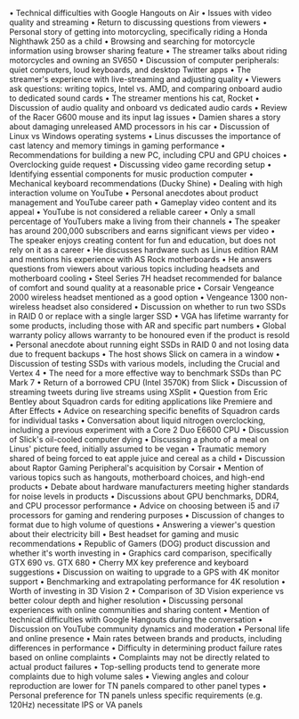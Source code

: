 • Technical difficulties with Google Hangouts on Air
• Issues with video quality and streaming
• Return to discussing questions from viewers
• Personal story of getting into motorcycling, specifically riding a Honda Nighthawk 250 as a child
• Browsing and searching for motorcycle information using browser sharing feature
• The streamer talks about riding motorcycles and owning an SV650
• Discussion of computer peripherals: quiet computers, loud keyboards, and desktop Twitter apps
• The streamer's experience with live-streaming and adjusting quality
• Viewers ask questions: writing topics, Intel vs. AMD, and comparing onboard audio to dedicated sound cards
• The streamer mentions his cat, Rocket
• Discussion of audio quality and onboard vs dedicated audio cards
• Review of the Racer G600 mouse and its input lag issues
• Damien shares a story about damaging unreleased AMD processors in his car
• Discussion of Linux vs Windows operating systems
• Linus discusses the importance of cast latency and memory timings in gaming performance
• Recommendations for building a new PC, including CPU and GPU choices
• Overclocking guide request
• Discussing video game recording setup
• Identifying essential components for music production computer
• Mechanical keyboard recommendations (Ducky Shine)
• Dealing with high interaction volume on YouTube
• Personal anecdotes about product management and YouTube career path
• Gameplay video content and its appeal
• YouTube is not considered a reliable career
• Only a small percentage of YouTubers make a living from their channels
• The speaker has around 200,000 subscribers and earns significant views per video
• The speaker enjoys creating content for fun and education, but does not rely on it as a career
• He discusses hardware such as Linus edition RAM and mentions his experience with AS Rock motherboards
• He answers questions from viewers about various topics including headsets and motherboard cooling
• Steel Series 7H headset recommended for balance of comfort and sound quality at a reasonable price
• Corsair Vengeance 2000 wireless headset mentioned as a good option
• Vengeance 1300 non-wireless headset also considered
• Discussion on whether to run two SSDs in RAID 0 or replace with a single larger SSD
• VGA has lifetime warranty for some products, including those with AR and specific part numbers
• Global warranty policy allows warranty to be honoured even if the product is resold
• Personal anecdote about running eight SSDs in RAID 0 and not losing data due to frequent backups
• The host shows Slick on camera in a window
• Discussion of testing SSDs with various models, including the Crucial and Vertex 4
• The need for a more effective way to benchmark SSDs than PC Mark 7
• Return of a borrowed CPU (Intel 3570K) from Slick
• Discussion of streaming tweets during live streams using XSplit
• Question from Eric Bentley about Squadron cards for editing applications like Premiere and After Effects
• Advice on researching specific benefits of Squadron cards for individual tasks
• Conversation about liquid nitrogen overclocking, including a previous experiment with a Core 2 Duo E6600 CPU
• Discussion of Slick's oil-cooled computer dying
• Discussing a photo of a meal on Linus' picture feed, initially assumed to be vegan
• Traumatic memory shared of being forced to eat apple juice and cereal as a child
• Discussion about Raptor Gaming Peripheral's acquisition by Corsair
• Mention of various topics such as hangouts, motherboard choices, and high-end products
• Debate about hardware manufacturers meeting higher standards for noise levels in products
• Discussions about GPU benchmarks, DDR4, and CPU processor performance
• Advice on choosing between i5 and i7 processors for gaming and rendering purposes
• Discussion of changes to format due to high volume of questions
• Answering a viewer's question about their electricity bill
• Best headset for gaming and music recommendations
• Republic of Gamers (DOG) product discussion and whether it's worth investing in
• Graphics card comparison, specifically GTX 690 vs. GTX 680
• Cherry MX key preference and keyboard suggestions
• Discussion on waiting to upgrade to a GPS with 4K monitor support
• Benchmarking and extrapolating performance for 4K resolution
• Worth of investing in 3D Vision 2
• Comparison of 3D Vision experience vs better colour depth and higher resolution
• Discussing personal experiences with online communities and sharing content
• Mention of technical difficulties with Google Hangouts during the conversation
• Discussion on YouTube community dynamics and moderation
• Personal life and online presence
• Main rates between brands and products, including differences in performance
• Difficulty in determining product failure rates based on online complaints
• Complaints may not be directly related to actual product failures
• Top-selling products tend to generate more complaints due to high volume sales
• Viewing angles and colour reproduction are lower for TN panels compared to other panel types
• Personal preference for TN panels unless specific requirements (e.g. 120Hz) necessitate IPS or VA panels